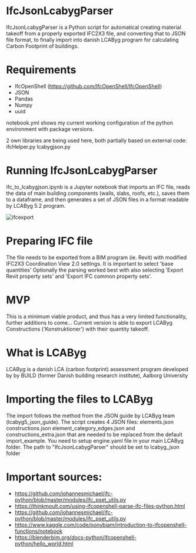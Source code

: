 # IfcJsonLcabygParser
IfcJsonLcabygParser is a Python script for automatical creating material takeoff from a properly exported IFC2X3 file, and converting that to JSON file format, to finally import into danish LCAByg program for calculating Carbon Footprint of buildings.

# Requirements
- IfcOpenShell (https://github.com/IfcOpenShell/IfcOpenShell)
- JSON
- Pandas
- Numpy
- uuid

notebook.yml shows my current working configuration of the python environment with package versions.

2 own libraries are being used here, both partially based on external code: 
ifcHelper.py
lcabygjson.py


# Running IfcJsonLcabygParser
ifc_to_lcabygjson.ipynb is a Jupyter notebook that imports an IFC file, reads the data of main building components (walls, slabs, roofs, etc.), saves them to a dataframe, and then generates a set of JSON files in a format readable by LCAByg 5.2 program.

![ifcexport](https://user-images.githubusercontent.com/17218693/194769242-5da42ba1-b231-4419-93b4-5e234920e6af.JPG)

# Preparing IFC file
The file needs to be exported from a BIM program (ie. Revit) with modified IFC2X3 Coordination View 2.0 settings.
It is important to select 'base quantities'
Optionally the parsing worked best with also selecting 'Export Revit property sets' and 'Export IFC common property sets'.

# MVP
This is a minimum viable product, and thus has a very limited functionality, further additions to come...
Current version is able to export LCAByg Constructions ('Konstruktioner') with their quantity takeoff.

# What is LCAByg
LCAByg is a danish LCA (carbon footprint) assessment program developed by by BUILD (former Danish building research institute), Aalborg University

# Importing the files to LCAByg
The import follows the method from the JSON guide by LCAByg team (lcabyg5_json_guide). The script creates 4 JSON files: elements.json constructions.json element_category_edges.json and constructions_extra.json that are needed to be replaced from the default import_example.
You need to setup engine.yaml file in your main LCAByg folder. The path to "IfcJsonLcabygParser" should be set to lcabyg_json folder


# Important sources:
- https://github.com/johannesmichael/ifc-python/blob/master/modules/ifc_pset_utils.py
- https://thinkmoult.com/using-ifcopenshell-parse-ifc-files-python.html
- https://github.com/johannesmichael/ifc-python/blob/master/modules/ifc_pset_utils.py
- https://www.kaggle.com/code/ponybiam/introduction-to-ifcopenshell-functions/notebook
- https://blenderbim.org/docs-python/ifcopenshell-python/hello_world.html


